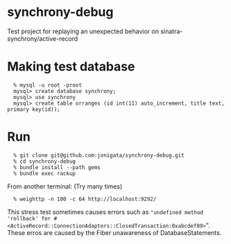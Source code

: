 synchrony-debug
===============

Test project for replaying an unexpected behavior on sinatra-synchrony/active-record 

Making test database
====================

```
  % mysql -u root -proot
  mysql> create database synchrony;
  mysql> use synchrony
  mysql> create table orranges (id int(11) auto_increment, title text, primary key(id));
```

Run
===

```
  % git clone git@github.com:jonigata/synchrony-debug.git
  % cd synchrony-debug
  % bundle install --path gems
  % bundle exec rackup
```

From another terminal: (Try many times)

```
  % weighttp -n 100 -c 64 http://localhost:9292/
```

This stress test sometimes causes errors such as `"undefined method 'rollback' for #<ActiveRecord::ConnectionAdapters::ClosedTransaction:0xabcdef89>`". These erros are caused by the Fiber unawareness of DatabaseStatements. 
